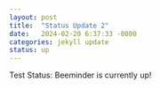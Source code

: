 ```yaml
---
layout: post
title:  "Status Update 2"
date:   2024-02-20 6:37:33 -0800
categories: jekyll update
status: up
---
```

Test Status: Beeminder is currently up!

